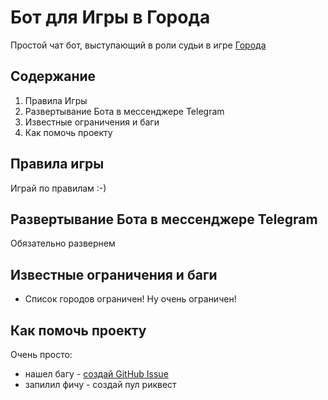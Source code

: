 # Бот для Игры в Города

Простой чат бот, выступающий в роли судьи в игре [Города](https://ru.wikipedia.org/wiki/%D0%93%D0%BE%D1%80%D0%BE%D0%B4%D0%B0_(%D0%B8%D0%B3%D1%80%D0%B0))

## Содержание

1. Правила Игры
2. Развертывание Бота в мессенджере Telegram
3. Известные ограничения и баги
4. Как помочь проекту


## Правила игры

Играй по правилам :-)

## Развертывание Бота в мессенджере Telegram

Обязательно развернем

## Известные ограничения и баги

* Список городов ограничен! Ну очень ограничен!

## Как помочь проекту

Очень просто:
* нашел багу - [создай GitHub Issue](https://github.com/ospikovets/cities-game-bot/issues/new)
* запилил фичу - создай пул риквест
